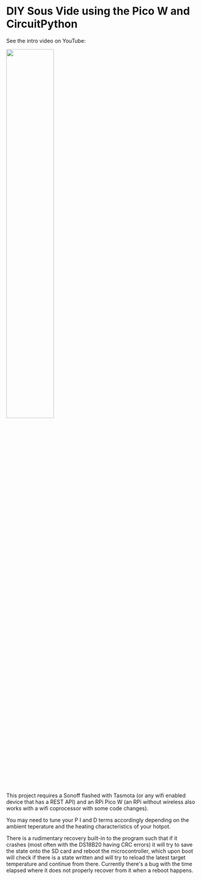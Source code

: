 # DIY Sous Vide using the Pico W and CircuitPython

See the intro video on YouTube:

[<img src="http://i3.ytimg.com/vi/kycNKP-qoUA/hqdefault.jpg" width="50%">](https://www.youtube.com/watch?v=kycNKP-qoUA "The Perfect Steak with the RPI Pico W | DIY Sous Vide")

This project requires a Sonoff flashed with Tasmota (or any wifi enabled device that has a REST API) and an RPi Pico W (an RPi without wireless also works with a wifi coprocessor with some code changes).

You may need to tune your P I and D terms accordingly depending on the ambient teperature and the heating characteristics of your hotpot.

There is a rudimentary recovery built-in to the program such that if it crashes (most often with the DS18B20 having CRC errors) it will try to save the state onto the SD card and reboot the microcontroller, which upon boot will check if there is a state written and will try to reload the latest target temperature and continue from there. Currently there's a bug with the time elapsed where it does not properly recover from it when a reboot happens.
